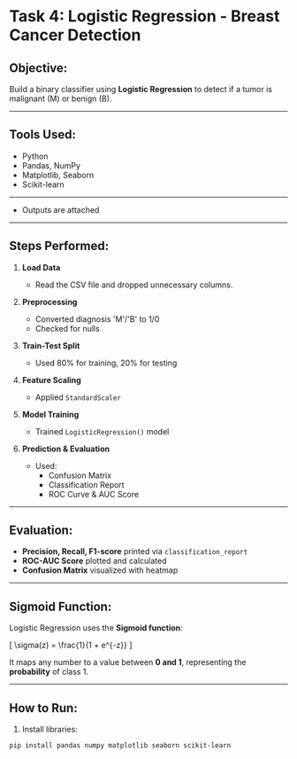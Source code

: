 # Task 4: Logistic Regression - Breast Cancer Detection

## Objective:
Build a binary classifier using **Logistic Regression** to detect if a tumor is malignant (M) or benign (B).

---

## Tools Used:
- Python
- Pandas, NumPy
- Matplotlib, Seaborn
- Scikit-learn

---

- Outputs are attached
---

## Steps Performed:

1. **Load Data**  
   - Read the CSV file and dropped unnecessary columns.

2. **Preprocessing**  
   - Converted diagnosis 'M'/'B' to 1/0  
   - Checked for nulls

3. **Train-Test Split**  
   - Used 80% for training, 20% for testing

4. **Feature Scaling**  
   - Applied `StandardScaler`

5. **Model Training**  
   - Trained `LogisticRegression()` model

6. **Prediction & Evaluation**  
   - Used:
     - Confusion Matrix
     - Classification Report
     - ROC Curve & AUC Score

---

## Evaluation:

- **Precision, Recall, F1-score** printed via `classification_report`
- **ROC-AUC Score** plotted and calculated
- **Confusion Matrix** visualized with heatmap

---

## Sigmoid Function:

Logistic Regression uses the **Sigmoid function**:

\[
\sigma(z) = \frac{1}{1 + e^{-z}}
\]

It maps any number to a value between **0 and 1**, representing the **probability** of class 1.


---

## How to Run:

1. Install libraries:
```bash
pip install pandas numpy matplotlib seaborn scikit-learn
